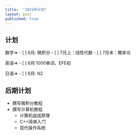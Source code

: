```yaml
---
title:  "2022年计划"
layout: post
published: true
---
```


## 计划
数学=>
    - [ ] 6月: 微积分
    - [ ] 7月上：线性代数
    - [ ] 7月末：概率论

英语=>
    - [ ] 6月:1000单词，EFE初


日语=>
    - [ ] 6月: N2


## 后期计划
- 撰写微积分教程
- 撰写计算机教程
    - 计算机组成原理
    - C++简单入门
    - 现代操作系统
